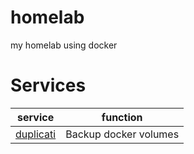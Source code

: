 # homelab

my homelab using docker

# Services

| service                                 | function              |
| --------------------------------------- | --------------------- |
| [duplicati](https://www.duplicati.com/) | Backup docker volumes |
